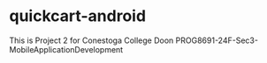 # quickcart-android
This is Project 2 for Conestoga College Doon PROG8691-24F-Sec3-MobileApplicationDevelopment
